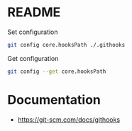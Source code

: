 # README

Set configuration
```sh
git config core.hooksPath ./.githooks
```

Get configuration
```sh
git config --get core.hooksPath
```

# Documentation

- https://git-scm.com/docs/githooks